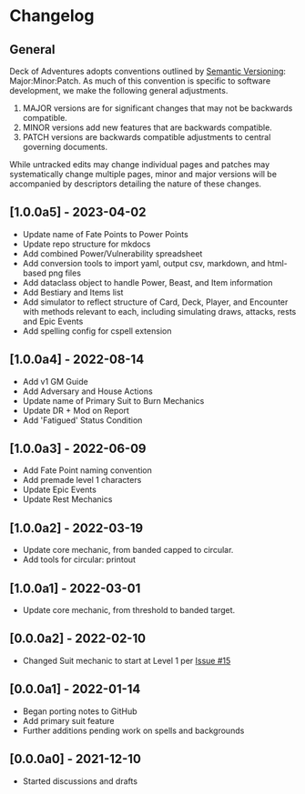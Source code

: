 # Changelog

## General

Deck of Adventures adopts conventions outlined by
[Semantic Versioning](https://semver.org/): Major:Minor:Patch. As much of this convention
is specific to software development, we make the following general adjustments.

1. MAJOR versions are for significant changes that may not be backwards compatible.
2. MINOR versions add new features that are backwards compatible.
3. PATCH versions are backwards compatible adjustments to central governing documents.

While untracked edits may change individual pages and patches may systematically change
multiple pages, minor and major versions will be accompanied by descriptors detailing
the nature of these changes.

## [1.0.0a5] - 2023-04-02

+ Update name of Fate Points to Power Points
+ Update repo structure for mkdocs
+ Add combined Power/Vulnerability spreadsheet
+ Add conversion tools to import yaml, output csv, markdown, and html-based png files
+ Add dataclass object to handle Power, Beast, and Item information
+ Add Bestiary and Items list
+ Add simulator to reflect structure of Card, Deck, Player, and Encounter with
   methods relevant to each, including simulating draws, attacks, rests and Epic Events
+ Add spelling config for cspell extension

## [1.0.0a4] - 2022-08-14

+ Add v1 GM Guide
+ Add Adversary and House Actions
+ Update name of Primary Suit to Burn Mechanics
+ Update DR + Mod on Report
+ Add 'Fatigued' Status Condition

## [1.0.0a3] - 2022-06-09

+ Add Fate Point naming convention
+ Add premade level 1 characters
+ Update Epic Events
+ Update Rest Mechanics

## [1.0.0a2] - 2022-03-19

+ Update core mechanic, from banded capped to circular.
+ Add tools for circular: printout

## [1.0.0a1] - 2022-03-01

+ Update core mechanic, from threshold to banded target.

## [0.0.0a2] - 2022-02-10

+ Changed Suit mechanic to start at Level 1 per
  [Issue #15](https://github.com/DeckofAdventures/TheGame/issues/15)

## [0.0.0a1] - 2022-01-14

+ Began porting notes to GitHub
+ Add primary suit feature
+ Further additions pending work on spells and backgrounds

## [0.0.0a0] - 2021-12-10

+ Started discussions and drafts
